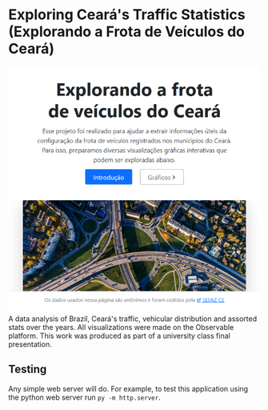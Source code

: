 # Exploring Ceará's Traffic Statistics (Explorando a Frota de Veículos do Ceará)

![Screenshot of the Webpage](./assets/img/screen.png)
A data analysis of Brazil, Ceará's traffic, vehicular distribution and assorted stats over the years.
All visualizations were made on the Observable platform.
This work was produced as part of a university class final presentation.

## Testing

Any simple web server will do. For example, to test this application using the python web server run ``py -m http.server``.
